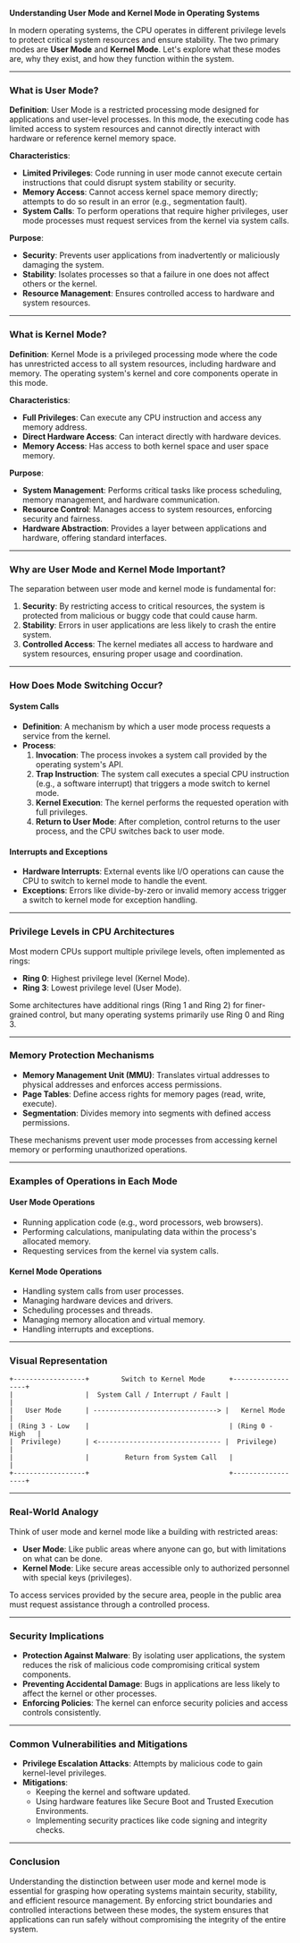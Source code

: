 **Understanding User Mode and Kernel Mode in Operating Systems**

In modern operating systems, the CPU operates in different privilege levels to protect critical system resources and ensure stability. The two primary modes are **User Mode** and **Kernel Mode**. Let's explore what these modes are, why they exist, and how they function within the system.

---

### **What is User Mode?**

**Definition**: User Mode is a restricted processing mode designed for applications and user-level processes. In this mode, the executing code has limited access to system resources and cannot directly interact with hardware or reference kernel memory space.

**Characteristics**:

- **Limited Privileges**: Code running in user mode cannot execute certain instructions that could disrupt system stability or security.
- **Memory Access**: Cannot access kernel space memory directly; attempts to do so result in an error (e.g., segmentation fault).
- **System Calls**: To perform operations that require higher privileges, user mode processes must request services from the kernel via system calls.

**Purpose**:

- **Security**: Prevents user applications from inadvertently or maliciously damaging the system.
- **Stability**: Isolates processes so that a failure in one does not affect others or the kernel.
- **Resource Management**: Ensures controlled access to hardware and system resources.

---

### **What is Kernel Mode?**

**Definition**: Kernel Mode is a privileged processing mode where the code has unrestricted access to all system resources, including hardware and memory. The operating system's kernel and core components operate in this mode.

**Characteristics**:

- **Full Privileges**: Can execute any CPU instruction and access any memory address.
- **Direct Hardware Access**: Can interact directly with hardware devices.
- **Memory Access**: Has access to both kernel space and user space memory.

**Purpose**:

- **System Management**: Performs critical tasks like process scheduling, memory management, and hardware communication.
- **Resource Control**: Manages access to system resources, enforcing security and fairness.
- **Hardware Abstraction**: Provides a layer between applications and hardware, offering standard interfaces.

---

### **Why are User Mode and Kernel Mode Important?**

The separation between user mode and kernel mode is fundamental for:

1. **Security**: By restricting access to critical resources, the system is protected from malicious or buggy code that could cause harm.
2. **Stability**: Errors in user applications are less likely to crash the entire system.
3. **Controlled Access**: The kernel mediates all access to hardware and system resources, ensuring proper usage and coordination.

---

### **How Does Mode Switching Occur?**

#### **System Calls**

- **Definition**: A mechanism by which a user mode process requests a service from the kernel.
- **Process**:
  1. **Invocation**: The process invokes a system call provided by the operating system's API.
  2. **Trap Instruction**: The system call executes a special CPU instruction (e.g., a software interrupt) that triggers a mode switch to kernel mode.
  3. **Kernel Execution**: The kernel performs the requested operation with full privileges.
  4. **Return to User Mode**: After completion, control returns to the user process, and the CPU switches back to user mode.

#### **Interrupts and Exceptions**

- **Hardware Interrupts**: External events like I/O operations can cause the CPU to switch to kernel mode to handle the event.
- **Exceptions**: Errors like divide-by-zero or invalid memory access trigger a switch to kernel mode for exception handling.

---

### **Privilege Levels in CPU Architectures**

Most modern CPUs support multiple privilege levels, often implemented as rings:

- **Ring 0**: Highest privilege level (Kernel Mode).
- **Ring 3**: Lowest privilege level (User Mode).

Some architectures have additional rings (Ring 1 and Ring 2) for finer-grained control, but many operating systems primarily use Ring 0 and Ring 3.

---

### **Memory Protection Mechanisms**

- **Memory Management Unit (MMU)**: Translates virtual addresses to physical addresses and enforces access permissions.
- **Page Tables**: Define access rights for memory pages (read, write, execute).
- **Segmentation**: Divides memory into segments with defined access permissions.

These mechanisms prevent user mode processes from accessing kernel memory or performing unauthorized operations.

---

### **Examples of Operations in Each Mode**

#### **User Mode Operations**

- Running application code (e.g., word processors, web browsers).
- Performing calculations, manipulating data within the process's allocated memory.
- Requesting services from the kernel via system calls.

#### **Kernel Mode Operations**

- Handling system calls from user processes.
- Managing hardware devices and drivers.
- Scheduling processes and threads.
- Managing memory allocation and virtual memory.
- Handling interrupts and exceptions.

---

### **Visual Representation**

```
+------------------+        Switch to Kernel Mode      +------------------+
|                  |  System Call / Interrupt / Fault |                  |
|   User Mode      | -------------------------------> |   Kernel Mode    |
| (Ring 3 - Low    |                                   | (Ring 0 - High   |
|  Privilege)      | <------------------------------- |  Privilege)      |
|                  |         Return from System Call   |                  |
+------------------+                                   +------------------+
```

---

### **Real-World Analogy**

Think of user mode and kernel mode like a building with restricted areas:

- **User Mode**: Like public areas where anyone can go, but with limitations on what can be done.
- **Kernel Mode**: Like secure areas accessible only to authorized personnel with special keys (privileges).

To access services provided by the secure area, people in the public area must request assistance through a controlled process.

---

### **Security Implications**

- **Protection Against Malware**: By isolating user applications, the system reduces the risk of malicious code compromising critical system components.
- **Preventing Accidental Damage**: Bugs in applications are less likely to affect the kernel or other processes.
- **Enforcing Policies**: The kernel can enforce security policies and access controls consistently.

---

### **Common Vulnerabilities and Mitigations**

- **Privilege Escalation Attacks**: Attempts by malicious code to gain kernel-level privileges.
- **Mitigations**:
  - Keeping the kernel and software updated.
  - Using hardware features like Secure Boot and Trusted Execution Environments.
  - Implementing security practices like code signing and integrity checks.

---

### **Conclusion**

Understanding the distinction between user mode and kernel mode is essential for grasping how operating systems maintain security, stability, and efficient resource management. By enforcing strict boundaries and controlled interactions between these modes, the system ensures that applications can run safely without compromising the integrity of the entire system.

